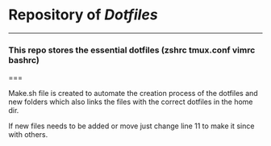# Repository of *Dotfiles*

---

### This repo stores the essential dotfiles (zshrc tmux.conf vimrc bashrc)

===

Make.sh file is created to automate the creation process of the dotfiles and new folders which also links the files with the correct dotfiles in the home dir.

If new files needs to be added or move just change line 11 to make it since with others.


